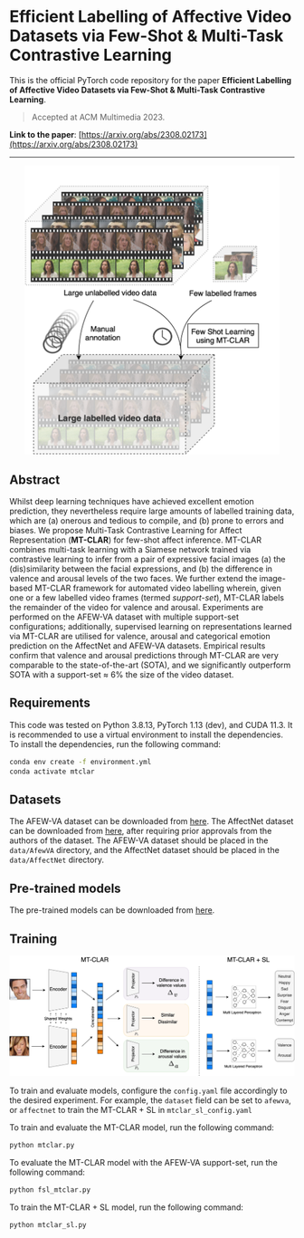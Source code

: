 # Efficient Labelling of Affective Video Datasets via Few-Shot \& Multi-Task Contrastive Learning

This is the official PyTorch code repository for the paper **Efficient Labelling of Affective Video Datasets via
Few-Shot \& Multi-Task Contrastive Learning**.

> Accepted at ACM Multimedia 2023.

**Link to the paper**: [https://arxiv.org/abs/2308.02173](https://arxiv.org/abs/2308.02173)

-----

<p align="center">
  <img src="./asset/overview_annotation2.png"  alt="Problem overview" width="450" title="Problem overview">
</p>

## Abstract
Whilst deep learning techniques have achieved excellent emotion prediction, they nevertheless require large amounts of
labelled training data, which are (a) onerous and tedious to compile, and (b) prone to errors and biases. We propose
Multi-Task Contrastive Learning for Affect Representation (**MT-CLAR**) for few-shot affect inference. MT-CLAR
combines multi-task learning with a Siamese network trained via contrastive learning to infer from a pair of expressive
facial images (a) the (dis)similarity between the facial expressions, and (b) the difference in valence and arousal
levels of the two faces. We further extend the image-based MT-CLAR framework for automated video labelling wherein,
given one or a few labelled video frames (termed _support-set_), MT-CLAR labels the remainder of the video for
valence and arousal.  Experiments are performed on the AFEW-VA dataset with multiple support-set configurations;
additionally, supervised learning on representations learned via MT-CLAR are utilised for valence, arousal and
categorical emotion prediction on the AffectNet and AFEW-VA datasets. Empirical results confirm that valence and
arousal predictions through MT-CLAR are very comparable to the state-of-the-art (SOTA), and we significantly outperform
SOTA with a support-set $\approx$ 6% the size of the video dataset.

## Requirements
This code was tested on Python 3.8.13, PyTorch 1.13 (dev), and CUDA 11.3. It is recommended to use a virtual environment to
install the dependencies. To install the dependencies, run the following command:

```bash
conda env create -f environment.yml
conda activate mtclar
```

## Datasets
The AFEW-VA dataset can be downloaded from [here](https://ibug.doc.ic.ac.uk/resources/afew-va-database/). The AffectNet
dataset can be downloaded from [here](http://mohammadmahoor.com/affectnet/), after requiring prior approvals from
the authors of the dataset. The AFEW-VA dataset should be placed in the `data/AfewVA` directory, and the AffectNet
dataset should be placed in the `data/AffectNet` directory.


## Pre-trained models
The pre-trained models can be downloaded from [here](https://github.com/face-analysis/emonet).

## Training
<img src="./asset/mt-clar_sl_arch.png" alt="MT-CLAR architecture" width="930" title="MT-CLAR and MT-CLAR + SL Architecture Overview"/>

To train and evaluate models, configure the `config.yaml` file accordingly to the desired experiment.
For example, the `dataset` field can be set to `afewva`, or `affectnet` to train the MT-CLAR + SL in
`mtclar_sl_config.yaml`

To train and evaluate the MT-CLAR model, run the following command:

```bash
python mtclar.py
```

To evaluate the MT-CLAR model with the AFEW-VA support-set, run the following command:

```bash
python fsl_mtclar.py
```

To train the MT-CLAR + SL model, run the following command:

```bash
python mtclar_sl.py
```


